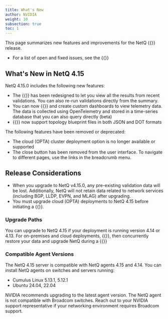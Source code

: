 ```yaml
---
title: What's New
author: NVIDIA
weight: 10
subsection: true
toc: 1
---
```


This page summarizes new features and improvements for the NetQ {{<version>}} release. 

- For a list of open and fixed issues, see the {{<link title="NVIDIA NetQ 4.15 Release Notes" text="release notes">}}

## What's New in NetQ 4.15

NetQ 4.15.0 includes the following new features:

- The {{<link title="Validate Network Protocol and Service Operations" text="validation summary">}} has been redesigned to let you view all the results from recent validations. You can also re-run validations directly from the summary.
- You can now {{<link title="Integrate NetQ with Grafana" text="integrate NetQ with Grafana">}} and create custom dashboards to view telemetry data. The data is collected using OpenTelemetry and stored in a time-series database that you can also query directly (beta)
- {{<link title="Validate Network Protocol and Service Operations/#topology-validations" text="Topology validations">}} now support topology blueprint files in both JSON and DOT formats

The following features have been removed or deprecated:

- The cloud (OPTA) cluster deployment option is no longer available or supported
- The close button has been removed from the user interface. To navigate to different pages, use the links in the breadcrumb menu.


## Release Considerations

- When you upgrade to NetQ v4.15.0, any pre-existing validation data will be lost. Additionally, NetQ will not retain data related to network services (including BGP, LLDP, EVPN, and MLAG) after upgrading.
- You must upgrade cloud (OPTA) deployments to NetQ 4.15 before initiating a {{<link title="Switch Management/#switch-discovery" text="switch discovery">}}.

### Upgrade Paths

You can upgrade to NetQ 4.15 if your deployment is running version 4.14 or 4.13. For on-premises and cloud deployments, {{<link title="Back Up and Restore NetQ" text="back up your NetQ data">}}, then concurrently restore your data and upgrade NetQ during a {{<link title="Install the NetQ System" text="new NetQ 4.15 installation">}}


### Compatible Agent Versions

The NetQ 4.15 server is compatible with NetQ agents 4.15 and 4.14. You can install NetQ agents on switches and servers running:

- Cumulus Linux 5.13.1, 5.12.1 <!--update to 5.14.0, 5.13.1 when 5.14 is released-->
- Ubuntu 24.04, 22.04

NVIDIA recommends upgrading to the latest agent version. The NetQ agent is not compatible with Broadcom switches. Reach out to your NVIDIA support representative if your networking environment requires Broadcom support.